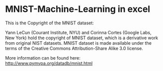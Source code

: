 # MNIST-Machine-Learning in excel

This is the Copyright of the MNIST dataset:

Yann LeCun (Courant Institute, NYU) and Corinna Cortes (Google Labs, New York) 
hold the copyright of MNIST dataset, which is a derivative work from original 
NIST datasets. MNIST dataset is made available under the terms of the 
Creative Commons Attribution-Share Alike 3.0 license.

More information can be found here:
http://www.pymvpa.org/datadb/mnist.html
